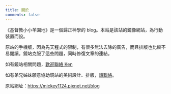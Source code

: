 ```yaml
---
title: 關於
comments: false
---
```


《基督教小小羊園地》是一個歸正神學的 blog。本站是該站的鏡像網站，為行動裝置而設。

原站的手機版，因為先天程式的限制，有很多無法去除的廣告，而且排版也比較不易閱讀。鏡站克服了這些問題，同時修復文章的連結。

如有鏡站相關問題，[歡迎聯絡 Ken](mailto:eiekenhung@gmail.com)

如有弟兄姊妹願意協助鏡站的美術設計、排版，[請聯絡](mailto:eiekenhung@gmail.com)。

原站網址：https://mickey1124.pixnet.net/blog